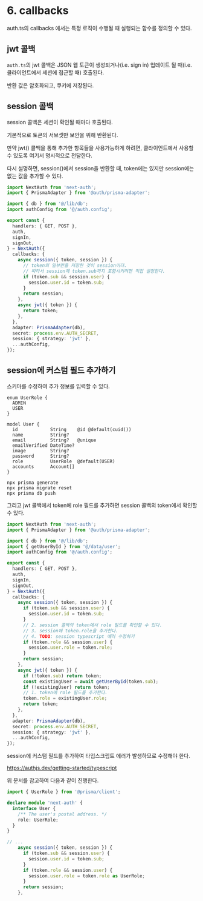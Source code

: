 # 6. callbacks

auth.ts의 callbacks 에서는 특정 로직이 수행될 때 실행되는 함수를 정의할 수 있다.

## jwt 콜백

`auth.ts`의 jwt 콜백은 JSON 웹 토큰이 생성되거나(i.e. sign in) 업데이트 될 때(i.e. 클라이언트에서 세션에 접근할 때) 호출된다.

반환 값은 암호화되고, 쿠키에 저장된다.

## session 콜백

session 콜백은 세션이 확인될 때마다 호출된다.

기본적으로 토큰의 서브셋만 보안을 위해 반환된다.

만약 jwt() 콜백을 통해 추가한 항목들을 사용가능하게 하려면, 클라이언트에서 사용할 수 있도록 여기서 명시적으로 전달한다.

다시 설명하면, session()에서 session을 반환할 때, token에는 있지만 session에는 없는 값을 추가할 수 있다.

```ts
import NextAuth from 'next-auth';
import { PrismaAdapter } from '@auth/prisma-adapter';

import { db } from '@/lib/db';
import authConfig from '@/auth.config';

export const {
  handlers: { GET, POST },
  auth,
  signIn,
  signOut,
} = NextAuth({
  callbacks: {
    async session({ token, session }) {
      // token의 일부만을 저장한 것이 session이다.
      // 따라서 session에 token.sub까지 포함시키려면 직접 설정한다.
      if (token.sub && session.user) {
        session.user.id = token.sub;
      }
      return session;
    },
    async jwt({ token }) {
      return token;
    },
  },
  adapter: PrismaAdapter(db),
  secret: process.env.AUTH_SECRET,
  session: { strategy: 'jwt' },
  ...authConfig,
});
```

## session에 커스텀 필드 추가하기

스키마를 수정하여 추가 정보를 입력할 수 있다.

```schema
enum UserRole {
  ADMIN
  USER
}

model User {
  id            String    @id @default(cuid())
  name          String?
  email         String?   @unique
  emailVerified DateTime?
  image         String?
  password      String?
  role          UserRole  @default(USER)
  accounts      Account[]
}
```

```shell
npx prisma generate
npx prisma migrate reset
npx prisma db push
```

그리고 jwt 콜백에서 token에 role 필드를 추가하면 session 콜백의 token에서 확인할 수 있다.

```ts
import NextAuth from 'next-auth';
import { PrismaAdapter } from '@auth/prisma-adapter';

import { db } from '@/lib/db';
import { getUserById } from '@/data/user';
import authConfig from '@/auth.config';

export const {
  handlers: { GET, POST },
  auth,
  signIn,
  signOut,
} = NextAuth({
  callbacks: {
    async session({ token, session }) {
      if (token.sub && session.user) {
        session.user.id = token.sub;
      }
      // 2. session 콜백의 token에서 role 필드를 확인할 수 있다.
      // 3. session에 token.role을 추가한다.
      // 4. TODO: session typescript 에러 수정하기
      if (token.role && session.user) {
        session.user.role = token.role;
      }
      return session;
    },
    async jwt({ token }) {
      if (!token.sub) return token;
      const existingUser = await getUserById(token.sub);
      if (!existingUser) return token;
      // 1. token에 role 필드를 추가한다.
      token.role = existingUser.role;
      return token;
    },
  },
  adapter: PrismaAdapter(db),
  secret: process.env.AUTH_SECRET,
  session: { strategy: 'jwt' },
  ...authConfig,
});
```

session에 커스텀 필드를 추가하여 타입스크립트 에러가 발생하므로 수정해야 한다.

https://authjs.dev/getting-started/typescript

위 문서를 참고하여 다음과 같이 진행한다.

```ts
import { UserRole } from '@prisma/client';

declare module 'next-auth' {
  interface User {
    /** The user's postal address. */
    role: UserRole;
  }
}

// ...
    async session({ token, session }) {
      if (token.sub && session.user) {
        session.user.id = token.sub;
      }
      if (token.role && session.user) {
        session.user.role = token.role as UserRole;
      }
      return session;
    },
```
